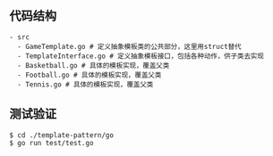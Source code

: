 ## 代码结构
```shell
- src
  - GameTemplate.go # 定义抽象模板类的公共部分，这里用struct替代
  - TemplateInterface.go # 定义抽象模板接口，包括各种动作，供子类去实现
  - Basketball.go # 具体的模板实现，覆盖父类
  - Football.go # 具体的模板实现，覆盖父类
  - Tennis.go # 具体的模板实现，覆盖父类
```

## 测试验证

```shell
$ cd ./template-pattern/go
$ go run test/test.go
```
